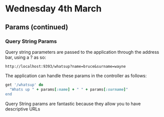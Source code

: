# Wednesday 4th March #

## Params (continued)

### Query String Params 

Query string parameters are passed to the application through the address bar, using a ? as so: 

``` http://localhost:9393/whatsup?name=bruce&surname=wayne ```

The application can handle these params in the controller as follows: 

```ruby 
get '/whatsup' do
  "Whats up " + params[:name] + " " + params[:surname]"
end
```

Query String params are fantastic because they allow you to have descriptive URLs

